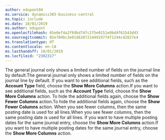 ```yaml
---
author: edupont04
ms.service: dynamics365-business-central
ms.topic: include
ms.date: 10/01/2019
ms.author: edupont
ms.openlocfilehash: 65e0ef4a2f69bd74fc2f5e0151e0bd4f61543dd3
ms.sourcegitcommit: 02e704bc3e01d62072144919774f1244c42827e4
ms.translationtype: HT
ms.contentlocale: en-CA
ms.lasthandoff: 10/01/2019
ms.locfileid: "2302317"
---
```

<span data-ttu-id="732f7-101">The general journal only shows a limited number of fields on the journal line by default.</span><span class="sxs-lookup"><span data-stu-id="732f7-101">The general journal only shows a limited number of fields on the journal line by default.</span></span> <span data-ttu-id="732f7-102">If you want to see additional fields, such as the **Account Type** field, choose the **Show More Columns** action.</span><span class="sxs-lookup"><span data-stu-id="732f7-102">If you want to see additional fields, such as the **Account Type** field, choose the **Show More Columns** action.</span></span> <span data-ttu-id="732f7-103">To hide the additional fields again, choose the **Show Fewer Columns** action.</span><span class="sxs-lookup"><span data-stu-id="732f7-103">To hide the additional fields again, choose the **Show Fewer Columns** action.</span></span> <span data-ttu-id="732f7-104">When you see fewer columns, then the same posting date is used for all lines.</span><span class="sxs-lookup"><span data-stu-id="732f7-104">When you see fewer columns, then the same posting date is used for all lines.</span></span> <span data-ttu-id="732f7-105">If you want to have multiple posting dates for the same journal entry, choose the **Show More Columns** action.</span><span class="sxs-lookup"><span data-stu-id="732f7-105">If you want to have multiple posting dates for the same journal entry, choose the **Show More Columns** action.</span></span>  
